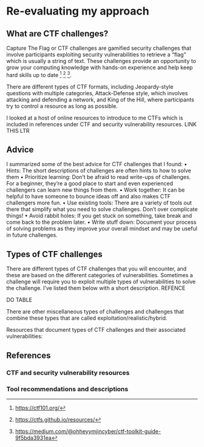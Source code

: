 # Re-evaluating my approach

## What are CTF challenges? 

Capture The Flag or CTF challenges are gamified security challenges that involve participants exploiting security vulnerabilities to retrieve a “flag” which is usually a string of text. These challenges provide an opportunity to grow your computing knowledge with hands-on experience and help keep hard skills up to date [^1] [^2] [^3]. 

There are different types of CTF formats, including Jeopardy-style questions with multiple categories, Attack-Defense style, which involves attacking and defending a network, and King of the Hill, where participants try to control a resource as long as possible.

I looked at a host of online resources to introduce to me CTFs which is included in references under CTF and security vulnerability resources. LINK THIS LTR

## Advice 
I summarized some of the best advice for CTF challenges that I found:
•	Hints: The short descriptions of challenges are often hints to how to solve them
•	Prioritize learning: Don’t be afraid to read write-ups of challenges. For a beginner, they’re a good place to start and even experienced challengers can learn new things from them.
•	Work together: It can be helpful to have someone to bounce ideas off and also makes CTF challengers more fun.
•	Use existing tools: There are a variety of tools out there that simplify what you need to solve challenges. Don’t over complicate things!
•	Avoid rabbit holes: If you get stuck on something, take break and come back to the problem later.
•	Write stuff down: Document your process of solving problems as they improve your overall mindset and may be useful in future challenges.

## Types of CTF challenges
There are different types of CTF challenges that you will encounter, and these are based on the different categories of vulnerabilities. Sometimes a challenge will require you to exploit multiple types of vulnerabilities to solve the challenge. I’ve listed them below with a short description. REFENCE

DO TABLE

There are other miscellaneous types of challenges and challenges that combine these types that are called exploitation/realistic/hybrid. 

Resources that document types of CTF challenges and their associated vulnerabilities: 


## References
### CTF and security vulnerability resources
[^1]: <https://ctf101.org/>
[^2]: <https://ctfs.github.io/resources/>

### Tool recommendations and descriptions
[^3]: <https://medium.com/@ohheyymjincyber/ctf-toolkit-guide-9f5bda3931ea>
[^4]:



